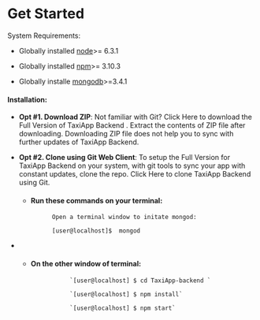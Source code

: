 # Get Started

System Requirements:

* Globally installed [node](https://nodejs.org/en/)&gt;= 6.3.1

* Globally installed [npm](https://www.npmjs.com/)&gt;= 3.10.3

* Globally installe [mongodb](https://docs.mongodb.com/)&gt;=3.4.1

#### Installation:

* **Opt \#1. Download ZIP**: Not familiar with Git? Click Here to download the Full Version of TaxiApp Backend . Extract the contents of ZIP file after downloading. Downloading ZIP file does not help you to sync with further updates of TaxiApp Backend.

* **Opt \#2. Clone using Git Web Client**: To setup the Full Version for TaxiApp Backend on your system, with git tools to sync your app with constant updates, clone the repo. Click Here to clone TaxiApp Backend using Git.

  * #### Run these commands on your terminal:

    ```
          Open a terminal window to initate mongod:

          [user@localhost]$  mongod
    ```

* * #### On the other window of terminal:

                   `[user@localhost] $ cd TaxiApp-backend `

                   `[user@localhost] $ npm install`

                   `[user@localhost] $ npm start`

#### 



